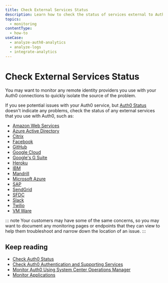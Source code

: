 ```yaml
---
title: Check External Services Status
description: Learn how to check the status of services external to Auth0. 
topics:
  - monitoring
contentType:
  - how-to
useCase:
  - analyze-auth0-analytics
  - analyze-logs
  - integrate-analytics
---
```


# Check External Services Status

You may want to monitor any remote identity providers you use with your Auth0 connections to quickly isolate the source of the problem. 

If you see potential issues with your Auth0 service, but [Auth0 Status](https://status.auth0.com) doesn't indicate any problems, check the status of any external services that you use with Auth0, such as:

* [Amazon Web Services](https://status.aws.amazon.com/)
* [Azure Active Directory](https://azure.microsoft.com/en-us/status/)
* [Citrix](https://status.cloud.com/)
* [Facebook](https://developers.facebook.com/status/)
* [GitHub](https://status.github.com/)
* [Google Cloud](https://status.cloud.google.com/)
* [Google's G Suite](https://www.google.com/appsstatus#hl=en&v=status)
* [Heroku](https://status.heroku.com/)
* [IBM](https://console.bluemix.net/status)
* [Mandrill](http://status.mandrillapp.com/)
* [Microsoft Azure](https://azure.microsoft.com/en-gb/status/)
* [SAP](https://www.sap.com/about/cloud-trust-center/cloud-service-status.html)
* [SendGrid](http://status.sendgrid.com/)
* [SFDC](https://status.salesforce.com/)
* [Slack](https://status.slack.com/)
* [Twilio](https://status.twilio.com/)
* [VM Ware](https://status.vmware-services.io/)

::: note
Your customers may have some of the same concerns, so you may want to document any monitoring pages or endpoints that they can view to help them troubleshoot and narrow down the location of an issue.
:::

## Keep reading

* [Check Auth0 Status](/monitoring/guides/check-status)
* [Check Auth0 Authentication and Supporting Services](/monitoring/guides/test-testall-endpoints)
* [Monitor Auth0 Using System Center Operations Manager](/monitoring/guides/monitor-using-SCOM)
* [Monitor Applications](/monitoring/guides/monitor-applications)
